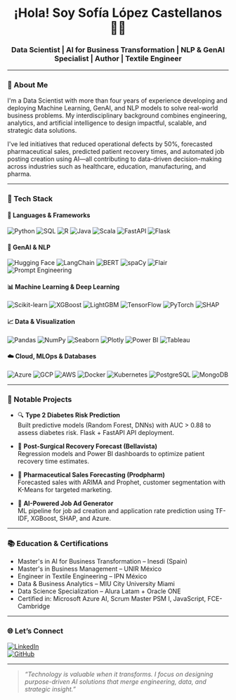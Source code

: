 <h1 align="center">¡Hola! Soy Sofía López Castellanos 👩‍💻</h1>
<h3 align="center">Data Scientist | AI for Business Transformation | NLP & GenAI Specialist | Author | Textile Engineer</h3>

---

### 🚀 About Me

I'm a Data Scientist with more than four years of experience developing and deploying Machine Learning, GenAI, and NLP models to solve real-world business problems. My interdisciplinary background combines engineering, analytics, and artificial intelligence to design impactful, scalable, and strategic data solutions.

I've led initiatives that reduced operational defects by 50%, forecasted pharmaceutical sales, predicted patient recovery times, and automated job posting creation using AI—all contributing to data-driven decision-making across industries such as healthcare, education, manufacturing, and pharma.

---

### 🔧 Tech Stack

#### 🧠 Languages & Frameworks
![Python](https://img.shields.io/badge/Python-3776AB?style=for-the-badge&logo=python&logoColor=white)
![SQL](https://img.shields.io/badge/SQL-4479A1?style=for-the-badge&logo=postgresql&logoColor=white)
![R](https://img.shields.io/badge/R-276DC3?style=for-the-badge&logo=r&logoColor=white)
![Java](https://img.shields.io/badge/Java-007396?style=for-the-badge&logo=java&logoColor=white)
![Scala](https://img.shields.io/badge/Scala-DC322F?style=for-the-badge&logo=scala&logoColor=white)
![FastAPI](https://img.shields.io/badge/FastAPI-009688?style=for-the-badge&logo=fastapi&logoColor=white)
![Flask](https://img.shields.io/badge/Flask-000000?style=for-the-badge&logo=flask&logoColor=white)

#### 🤖 GenAI & NLP
![Hugging Face](https://img.shields.io/badge/HuggingFace-FFBF00?style=for-the-badge&logo=huggingface&logoColor=black)
![LangChain](https://img.shields.io/badge/LangChain-4B8BBE?style=for-the-badge)
![BERT](https://img.shields.io/badge/BERT-FF6F00?style=for-the-badge)
![spaCy](https://img.shields.io/badge/spaCy-09A3D5?style=for-the-badge)
![Flair](https://img.shields.io/badge/Flair-007ACC?style=for-the-badge)
![Prompt Engineering](https://img.shields.io/badge/Prompt--Engineering-blue?style=for-the-badge)

#### 📊 Machine Learning & Deep Learning
![Scikit-learn](https://img.shields.io/badge/Scikit--learn-F7931E?style=for-the-badge&logo=scikit-learn&logoColor=white)
![XGBoost](https://img.shields.io/badge/XGBoost-EC6E00?style=for-the-badge)
![LightGBM](https://img.shields.io/badge/LightGBM-3B7FC4?style=for-the-badge)
![TensorFlow](https://img.shields.io/badge/TensorFlow-FF6F00?style=for-the-badge&logo=tensorflow&logoColor=white)
![PyTorch](https://img.shields.io/badge/PyTorch-EE4C2C?style=for-the-badge&logo=pytorch&logoColor=white)
![SHAP](https://img.shields.io/badge/SHAP-9C27B0?style=for-the-badge)

#### 📈 Data & Visualization
![Pandas](https://img.shields.io/badge/Pandas-150458?style=for-the-badge&logo=pandas&logoColor=white)
![NumPy](https://img.shields.io/badge/NumPy-013243?style=for-the-badge&logo=numpy&logoColor=white)
![Seaborn](https://img.shields.io/badge/Seaborn-41B4B3?style=for-the-badge)
![Plotly](https://img.shields.io/badge/Plotly-3F4F75?style=for-the-badge)
![Power BI](https://img.shields.io/badge/PowerBI-F2C811?style=for-the-badge&logo=powerbi&logoColor=black)
![Tableau](https://img.shields.io/badge/Tableau-E97627?style=for-the-badge&logo=tableau&logoColor=white)

#### ☁️ Cloud, MLOps & Databases
![Azure](https://img.shields.io/badge/Azure-0078D4?style=for-the-badge&logo=microsoft-azure&logoColor=white)
![GCP](https://img.shields.io/badge/GCP-4285F4?style=for-the-badge&logo=google-cloud&logoColor=white)
![AWS](https://img.shields.io/badge/AWS-232F3E?style=for-the-badge&logo=amazon-aws&logoColor=white)
![Docker](https://img.shields.io/badge/Docker-2496ED?style=for-the-badge&logo=docker&logoColor=white)
![Kubernetes](https://img.shields.io/badge/Kubernetes-326CE5?style=for-the-badge&logo=kubernetes&logoColor=white)
![PostgreSQL](https://img.shields.io/badge/PostgreSQL-336791?style=for-the-badge&logo=postgresql&logoColor=white)
![MongoDB](https://img.shields.io/badge/MongoDB-47A248?style=for-the-badge&logo=mongodb&logoColor=white)

---

### 📌 Notable Projects

- 🔍 **Type 2 Diabetes Risk Prediction**  
Built predictive models (Random Forest, DNNs) with AUC > 0.88 to assess diabetes risk. Flask + FastAPI API deployment.

- 🏥 **Post-Surgical Recovery Forecast (Bellavista)**  
Regression models and Power BI dashboards to optimize patient recovery time estimates.

- 💊 **Pharmaceutical Sales Forecasting (Prodpharm)**  
Forecasted sales with ARIMA and Prophet, customer segmentation with K-Means for targeted marketing.

- 📄 **AI-Powered Job Ad Generator**  
ML pipeline for job ad creation and application rate prediction using TF-IDF, XGBoost, SHAP, and Azure.

---

### 📚 Education & Certifications

- Master's in AI for Business Transformation – Inesdi (Spain)  
- Master's in Business Management – UNIR México  
- Engineer in Textile Engineering – IPN México  
- Data & Business Analytics – MIU City University Miami  
- Data Science Specialization – Alura Latam + Oracle ONE  
- Certified in: Microsoft Azure AI, Scrum Master PSM I, JavaScript, FCE-Cambridge

---

### 🌐 Let’s Connect

[![LinkedIn](https://img.shields.io/badge/LinkedIn-Sofia_López_Castellanos-0077B5?style=for-the-badge&logo=linkedin&logoColor=white)](https://www.linkedin.com/in/selc/)  
[![GitHub](https://img.shields.io/badge/GitHub-SoperCast-181717?style=for-the-badge&logo=github&logoColor=white)](https://github.com/SoperCast)

---

> _“Technology is valuable when it transforms. I focus on designing purpose-driven AI solutions that merge engineering, data, and strategic insight.”_
